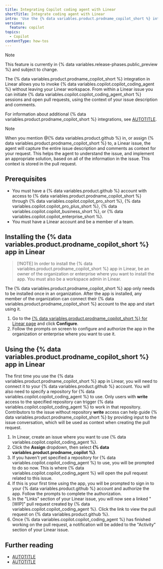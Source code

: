```yaml
---
title: Integrating Copilot coding agent with Linear
shortTitle: Integrate coding agent with Linear
intro: 'Use the {% data variables.product.prodname_copilot_short %} integration in Linear to provide context and open pull requests, all from within your Linear workspace.'
versions:
  feature: copilot
topics:
  - Copilot
contentType: how-tos
---
```


> [!NOTE]
> This feature is currently in {% data variables.release-phases.public_preview %} and subject to change.

The {% data variables.product.prodname_copilot_short %} integration in Linear allows you to invoke {% data variables.copilot.copilot_coding_agent %} without leaving your Linear workspace. From within a Linear issue you can initiate {% data variables.copilot.copilot_coding_agent_short %} sessions and open pull requests, using the context of your issue description and comments.

For information about additional {% data variables.product.prodname_copilot_short %} integrations, see [AUTOTITLE](/copilot/concepts/tools/about-copilot-integrations).

> [!NOTE]
> When you mention @{% data variables.product.github %} in, or assign {% data variables.product.prodname_copilot_short %} to, a Linear issue, the agent will capture the entire issue description and comments as context for your request. This helps the agent to understand the issue, and implement an appropriate solution, based on all of the information in the issue. This context is stored in the pull request.

## Prerequisites

* You must have a {% data variables.product.github %} account with access to {% data variables.product.prodname_copilot_short %} through {% data variables.copilot.copilot_pro_short %}, {% data variables.copilot.copilot_pro_plus_short %}, {% data variables.copilot.copilot_business_short %}, or {% data variables.copilot.copilot_enterprise_short %}.
* You must have a Linear account and be a member of a team.

## Installing the {% data variables.product.prodname_copilot_short %} app in Linear

> [!NOTE] In order to install the {% data variables.product.prodname_copilot_short %} app in Linear, be an owner of the organization or enterprise where you want to install the app. You must also be a workspace admin in Linear.

The {% data variables.product.prodname_copilot_short %} app only needs to be installed once in an organization. After the app is installed, any member of the organization can connect their {% data variables.product.prodname_copilot_short %} account to the app and start using it.

1. Go to the [{% data variables.product.prodname_copilot_short %} for Linear page](https://github.com/apps/github-copilot-for-linear?ref_product=copilot&ref_type=engagement&ref_style=text&utm_source=docs-linear-copilot&utm_medium=docs&utm_campaign=universe25) and click **Configure**.
1. Follow the prompts on screen to configure and authorize the app in the organization or enterprise where you want to use it.

## Using the {% data variables.product.prodname_copilot_short %} app in Linear

The first time you use the {% data variables.product.prodname_copilot_short %} app in Linear, you will need to connect it to your {% data variables.product.github %} account. You will also need to specify a repository for {% data variables.copilot.copilot_coding_agent %} to use. Only users with **write** access to the specified repository can trigger {% data variables.copilot.copilot_coding_agent %} to work in that repository. Contributors to the issue without repository **write** access can help guide {% data variables.product.prodname_copilot_short %} by providing input to the issue conversation, which will be used as context when creating the pull request.

1. In Linear, create an issue where you want to use {% data variables.copilot.copilot_coding_agent %}.
1. Click the **Assign** dropdown, then select **{% data variables.product.prodname_copilot %}**.
1. If you haven't yet specified a repository for {% data variables.copilot.copilot_coding_agent %} to use, you will be prompted to do so now. This is where {% data variables.copilot.copilot_coding_agent %} will open the pull request related to this issue.
1. If this is your first time using the app, you will be prompted to sign in to your {% data variables.product.github %} account and authorize the app. Follow the prompts to complete the authorization.
1. In the "Links" section of your Linear issue, you will now see a linked "[WIP]" pull request created by {% data variables.copilot.copilot_coding_agent %}. Click the link to view the pull request on {% data variables.product.github %}.
1. Once {% data variables.copilot.copilot_coding_agent %} has finished working on the pull request, a notification will be added to the "Activity" section of your Linear issue.

## Further reading

* [AUTOTITLE](/copilot/concepts/coding-agent/coding-agent)
* [AUTOTITLE](/copilot/concepts/coding-agent/enable-coding-agent)
